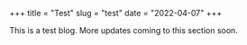 +++
title = "Test"
slug = "test"
date = "2022-04-07"
+++

This is a test blog. More updates coming to this section soon.
